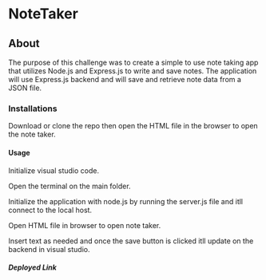# NoteTaker
## About
The purpose of this challenge was to create a simple to use note taking app that utilizes Node.js and Express.js to write and save notes. The application will use Express.js backend and will save and retrieve note data from a JSON file.
### Installations
Download or clone the repo then open the HTML file in the browser to open the note taker.
#### Usage
Initialize visual studio code.

Open the terminal on the main folder.

Initialize the application with node.js by running the server.js file and itll connect to the local host.

Open HTML file in browser to open note taker.

Insert text as needed and once the save button is clicked itll update on the backend in visual studio.
##### Deployed Link
